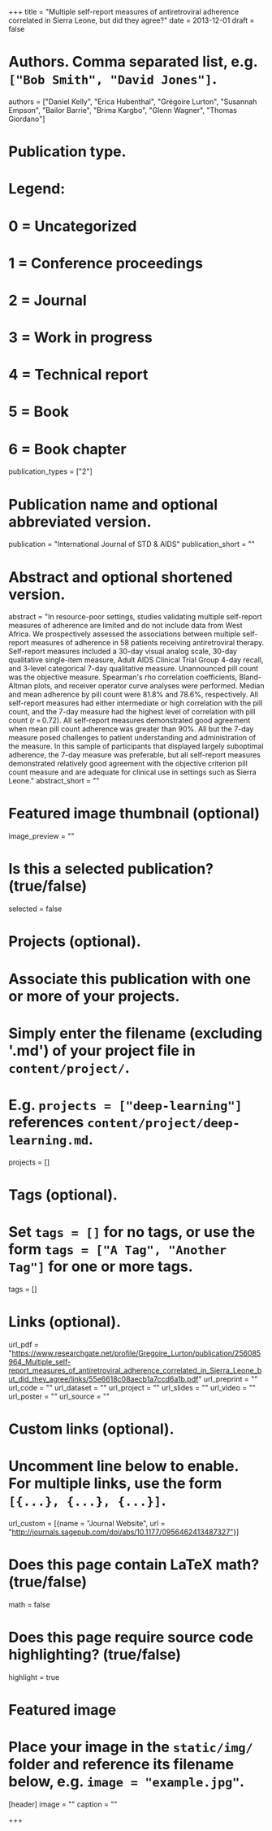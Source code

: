 +++
title = "Multiple self-report measures of antiretroviral adherence correlated in Sierra Leone, but did they agree?"
date = 2013-12-01
draft = false

# Authors. Comma separated list, e.g. `["Bob Smith", "David Jones"]`.
authors = ["Daniel Kelly", "Erica Hubenthal", "Grégoire Lurton", "Susannah Empson", "Bailor Barrie", "Brima Kargbo", "Glenn Wagner", "Thomas Giordano"]

# Publication type.
# Legend:
# 0 = Uncategorized
# 1 = Conference proceedings
# 2 = Journal
# 3 = Work in progress
# 4 = Technical report
# 5 = Book
# 6 = Book chapter
publication_types = ["2"]

# Publication name and optional abbreviated version.
publication = "International Journal of STD & AIDS"
publication_short = ""

# Abstract and optional shortened version.
abstract = "In resource-poor settings, studies validating multiple self-report measures of adherence are limited and do not include data from West Africa. We prospectively assessed the associations between multiple self-report measures of adherence in 58 patients receiving antiretroviral therapy. Self-report measures included a 30-day visual analog scale, 30-day qualitative single-item measure, Adult AIDS Clinical Trial Group 4-day recall, and 3-level categorical 7-day qualitative measure. Unannounced pill count was the objective measure. Spearman's rho correlation coefficients, Bland-Altman plots, and receiver operator curve analyses were performed. Median and mean adherence by pill count were 81.8% and 78.6%, respectively. All self-report measures had either intermediate or high correlation with the pill count, and the 7-day measure had the highest level of correlation with pill count (r = 0.72). All self-report measures demonstrated good agreement when mean pill count adherence was greater than 90%. All but the 7-day measure posed challenges to patient understanding and administration of the measure. In this sample of participants that displayed largely suboptimal adherence, the 7-day measure was preferable, but all self-report measures demonstrated relatively good agreement with the objective criterion pill count measure and are adequate for clinical use in settings such as Sierra Leone."
abstract_short = ""

# Featured image thumbnail (optional)
image_preview = ""

# Is this a selected publication? (true/false)
selected = false

# Projects (optional).
#   Associate this publication with one or more of your projects.
#   Simply enter the filename (excluding '.md') of your project file in `content/project/`.
#   E.g. `projects = ["deep-learning"]` references `content/project/deep-learning.md`.
projects = []

# Tags (optional).
#   Set `tags = []` for no tags, or use the form `tags = ["A Tag", "Another Tag"]` for one or more tags.
tags = []

# Links (optional).
url_pdf = "https://www.researchgate.net/profile/Gregoire_Lurton/publication/256085964_Multiple_self-report_measures_of_antiretroviral_adherence_correlated_in_Sierra_Leone_but_did_they_agree/links/55e6618c08aecb1a7ccd6a1b.pdf"
url_preprint = ""
url_code = ""
url_dataset = ""
url_project = ""
url_slides = ""
url_video = ""
url_poster = ""
url_source = ""

# Custom links (optional).
#   Uncomment line below to enable. For multiple links, use the form `[{...}, {...}, {...}]`.
url_custom = [{name = "Journal Website", url = "http://journals.sagepub.com/doi/abs/10.1177/0956462413487327"}]

# Does this page contain LaTeX math? (true/false)
math = false

# Does this page require source code highlighting? (true/false)
highlight = true

# Featured image
# Place your image in the `static/img/` folder and reference its filename below, e.g. `image = "example.jpg"`.
[header]
image = ""
caption = ""

+++
